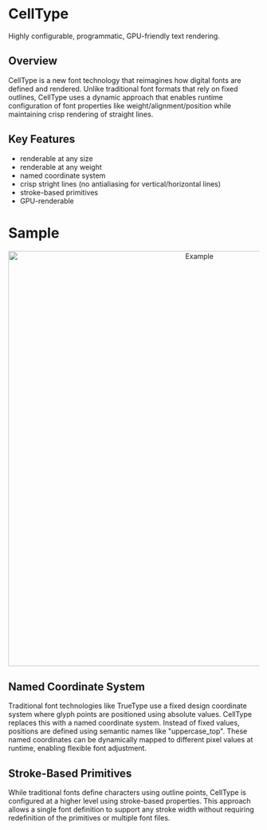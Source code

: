# CellType

Highly configurable, programmatic, GPU-friendly text rendering.

## Overview

CellType is a new font technology that reimagines how digital fonts are defined and rendered. Unlike traditional font formats that rely on fixed outlines, CellType uses a dynamic approach that enables runtime configuration of font properties like weight/alignment/position while maintaining crisp rendering of straight lines.

## Key Features

- renderable at any size
- renderable at any weight
- named coordinate system
- crisp stright lines (no antialiasing for vertical/horizontal lines)
- stroke-based primitives
- GPU-renderable

# Sample

<p align="center">
  <img src="https://github.com/user-attachments/assets/0fc654c5-4e58-4211-8869-5ab652fb7457" alt="Example" width="751" height="833" />
</p>

## Named Coordinate System

Traditional font technologies like TrueType use a fixed design coordinate system where glyph points are positioned using absolute values. CellType replaces this with a named coordinate system. Instead of fixed values, positions are defined using semantic names like "uppercase_top". These named coordinates can be dynamically mapped to different pixel values at runtime, enabling flexible font adjustment.

## Stroke-Based Primitives

While traditional fonts define characters using outline points, CellType is configured at a higher level using stroke-based properties. This approach allows a single font definition to support any stroke width without requiring redefinition of the primitives or multiple font files.
